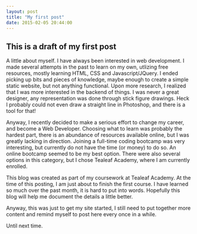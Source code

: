 ```yaml
---
layout: post
title: "My first post"
date: 2015-02-05 20:44:00
---
```


## This is a draft of my first post

A little about myself.  I have always been interested in web development.  I made several attempts in the past to learn on my own, utlizing free resources, mostly learning HTML, CSS and Javascript/JQuery.  I ended picking up bits and pieces of knowledge, maybe enough to create a simple static website, but not anything functional.  Upon more research, I realized that I was more interested in the backend of things.  I was never a great designer, any representation was done through stick figure drawings.  Heck I probably could not even draw a straight line in Photoshop, and there is a tool for that!

Anyway, I recently decided to make a serious effort to change my career, and become a Web Developer.  Choosing what to learn was probably the hardest part, there is an abundance of resources available online, but I was greatly lacking in direction.  Joining a full-time coding bootcamp was very interesting, but currently do not have the time (or money) to do so.  An online bootcamp seemed to be my best option.  There were also several options in this category, but I chose Tealeaf Academy, where I am currently enrolled.

This blog was created as part of my coursework at Tealeaf Academy.  At the time of this posting, I am just about to finish the first course.  I  have learned so much over the past month, it is hard to put into words.  Hopefully this blog will help me document the details a little better.

Anyway, this was just to get my site started, I still need to put together more content and remind myself to post here every once in a while.

Until next time.